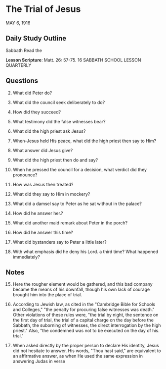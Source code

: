 # The Trial of Jesus
MAY 6, 1916

## Daily Study Outline

Sabbath Read the

**Lesson Scripture**: Matt. 26: 57-75. 16 SABBATH SCHOOL LESSON QUARTERLY

## Questions

2. What did Peter do? 

3. What did the council seek deliberately to do? 

4. How did they succeed? 

5. What testimony did the false witnesses bear? 

6. What did the high priest ask Jesus? 

7. When-Jesus held His peace, what did the high priest then say to Him? 

8. What answer did Jesus give? 

9. What did the high priest then do and say? 

10. When he pressed the council for a decision, what verdict did they pronounce? 

11. How was Jesus then treated? 

12. What did they say to Him in mockery? 

13. What did a damsel say to Peter as he sat without in the palace? 

14. How did he answer her.? 

15. What did another maid remark about Peter in the porch? 

16. How did he answer this time? 

17. What did bystanders say to Peter a little later? 

18. With what emphasis did he deny his Lord. a third time? What happened immediately? 

## Notes

15. Here the rougher element would be gathered, and this bad company became the means of his downfall, though his own lack of courage brought him into the place of trial.

3. According to Jewish law, as cited in the "Cambridge Bible for Schools and Colleges," "the penalty for procuring false witnesses was death." Other violations of these rules were, "the trial by night, the sentence on the first day of trial, the trial of a capital charge on the day before the Sabbath, the suborning of witnesses, the direct interrogation by the high priest." Also, "the condemned was not to be executed on the day of his. trial."

4. When asked directly by the proper person to declare His identity, Jesus did not hesitate to answer. His words, "Thou hast said," are equivalent to an affirmative answer, as when He used the same expression in answering Judas in verse
